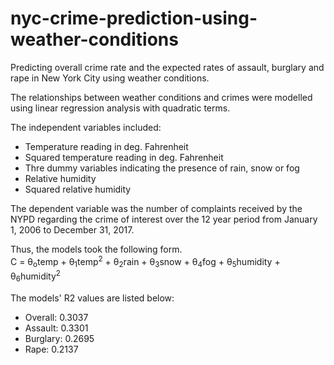 # nyc-crime-prediction-using-weather-conditions
Predicting overall crime rate and the expected rates of assault, burglary and rape in New York City using weather conditions.

The relationships between weather conditions and crimes were modelled using linear regression analysis with quadratic terms.  

The independent variables included:  
- Temperature reading in deg. Fahrenheit  
- Squared temperature reading in deg. Fahrenheit  
- Thre dummy variables indicating the presence of rain, snow or fog  
- Relative humidity  
- Squared relative humidity  

The dependent variable was the number of complaints received by the NYPD regarding the crime of interest over the 12 year period from January 1, 2006 to December 31, 2017.  

Thus, the models took the following form.  
C = &theta;<sub>o</sub>temp + &theta;<sub>1</sub>temp<sup>2</sup> + &theta;<sub>2</sub>rain + &theta;<sub>3</sub>snow + &theta;<sub>4</sub>fog + &theta;<sub>5</sub>humidity + &theta;<sub>6</sub>humidity<sup>2</sup>  

The models' R2 values are listed below:  
- Overall: 0.3037  
- Assault: 0.3301  
- Burglary: 0.2695  
- Rape: 0.2137  
